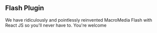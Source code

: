 ## Flash Plugin

We have ridiculously and pointlessly reinvented MacroMedia Flash with React JS so you'll never have to. You're welcome